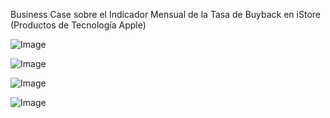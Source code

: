 Business Case sobre el Indicador Mensual de la Tasa de Buyback en iStore (Productos de Tecnología Apple)

![Image](https://github.com/user-attachments/assets/861e9fc0-876f-4436-9bff-19e694f83fbc)

![Image](https://github.com/user-attachments/assets/cb38cb39-44ef-4ffc-9a8d-880624cdad65)

![Image](https://github.com/user-attachments/assets/2bee9ba8-98b7-4552-9438-6dc2a8b79fce)

![Image](https://github.com/user-attachments/assets/a3f5a708-93ec-4e0b-a023-f3fd340b8954)
